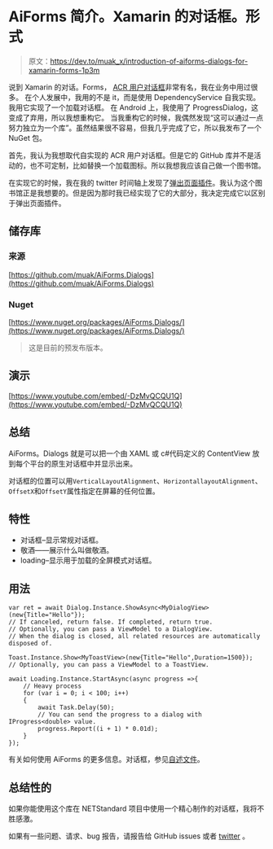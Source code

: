 # AiForms 简介。Xamarin 的对话框。形式

> 原文：<https://dev.to/muak_x/introduction-of-aiforms-dialogs-for-xamarin-forms-1p3m>

说到 Xamarin 的对话。Forms， [ACR 用户对话框](https://github.com/aritchie/userdialogs)非常有名，我在业务中用过很多。
在个人发展中，我用的不是 it，而是使用 DependencyService 自我实现。我用它实现了一个加载对话框。
在 Android 上，我使用了 ProgressDialog，这变成了弃用，所以我想重构它。
当我重构它的时候，我偶然发现“这可以通过一点努力独立为一个库”。虽然结果很不容易，但我几乎完成了它，所以我发布了一个 NuGet 包。

首先，我认为我想取代自实现的 ACR 用户对话框。但是它的 GitHub 库并不是活动的，也不可定制，比如替换一个加载图标。所以我想我应该自己做一个图书馆。

在实现它的时候，我在我的 twitter 时间轴上发现了[弹出页面插件](https://github.com/rotorgames/Rg.Plugins.Popup)。我认为这个图书馆正是我想要的。但是因为那时我已经实现了它的大部分，我决定完成它以区别于弹出页面插件。

## 储存库

### 来源

[https://github.com/muak/AiForms.Dialogs](https://github.com/muak/AiForms.Dialogs)

### Nuget

[https://www.nuget.org/packages/AiForms.Dialogs/](https://www.nuget.org/packages/AiForms.Dialogs/)

> 这是目前的预发布版本。

## 演示

[https://www.youtube.com/embed/-DzMvQCQU1Q](https://www.youtube.com/embed/-DzMvQCQU1Q)

## 总结

AiForms。Dialogs 就是可以把一个由 XAML 或 c#代码定义的 ContentView 放到每个平台的原生对话框中并显示出来。

对话框的位置可以用`VerticalLayoutAlignment`、`HorizontallayoutAlignment`、`OffsetX`和`OffsetY`属性指定在屏幕的任何位置。

## 特性

*   对话框–显示常规对话框。
*   敬酒——展示什么叫做敬酒。
*   loading–显示用于加载的全屏模式对话框。

## 用法

```
var ret = await Dialog.Instance.ShowAsync<MyDialogView>(new{Title="Hello"});
// If canceled, return false. If completed, return true.
// Optionally, you can pass a ViewModel to a DialogView.
// When the dialog is closed, all related resources are automatically disposed of.

Toast.Instance.Show<MyToastView>(new{Title="Hello",Duration=1500});
// Optionally, you can pass a ViewModel to a ToastView.

await Loading.Instance.StartAsync(async progress =>{
    // Heavy process
    for (var i = 0; i < 100; i++)
    {
        await Task.Delay(50);
        // You can send the progress to a dialog with IProgress<double> value.
        progress.Report((i + 1) * 0.01d);
    }
}); 
```

有关如何使用 AiForms 的更多信息。对话框，参见[自述文件](https://github.com/muak/AiForms.Dialogs/blob/master/README.md)。

## 总结性的

如果你能使用这个库在 NETStandard 项目中使用一个精心制作的对话框，我将不胜感激。

如果有一些问题、请求、bug 报告，请报告给 GitHub issues 或者 [twitter](https://twitter.com/muak_x) 。